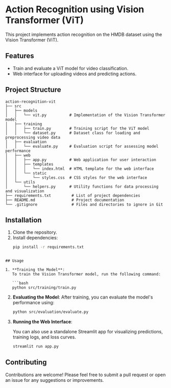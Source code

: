 # Action Recognition using Vision Transformer (ViT)

This project implements action recognition on the HMDB dataset using the Vision Transformer (ViT).

## Features
- Train and evaluate a ViT model for video classification.
- Web interface for uploading videos and predicting actions.

## Project Structure

```
action-recognition-vit
├── src
│   ├── models
│   │   └── vit.py          # Implementation of the Vision Transformer model
│   ├── training
│   │   ├── train.py        # Training script for the ViT model
│   │   └── dataset.py      # Dataset class for loading and preprocessing video data
│   ├── evaluation
│   │   └── evaluate.py     # Evaluation script for assessing model performance
│   ├── web
│   │   ├── app.py          # Web application for user interaction
│   │   ├── templates
│   │   │   └── index.html  # HTML template for the web interface
│   │   └── static
│   │       └── styles.css  # CSS styles for the web interface
│   └── utils
│       └── helpers.py      # Utility functions for data processing and visualization
├── requirements.txt         # List of project dependencies
├── README.md                # Project documentation
└── .gitignore               # Files and directories to ignore in Git
```

## Installation
1. Clone the repository.
2. Install dependencies:
   ```bash
   pip install -r requirements.txt
```

## Usage

1. **Training the Model**: 
   To train the Vision Transformer model, run the following command:

   ```bash
   python src/training/train.py
   ```

2. **Evaluating the Model**: 
   After training, you can evaluate the model's performance using:

   ```bash
   python src/evaluation/evaluate.py
   ```

3. **Running the Web Interface**: 

   You can also use a standalone Streamlit app for visualizing predictions, training logs, and loss curves.

   ```bash
   streamlit run app.py
## Contributing

Contributions are welcome! Please feel free to submit a pull request or open an issue for any suggestions or improvements.


